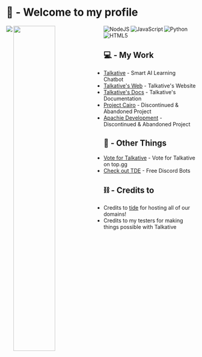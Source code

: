 # :wave: - Welcome to my profile

<img align="left" src="https://github-readme-stats.vercel.app/api?username=nateethegreat&show_icons=true&theme=radical" />

<img align="left" width="47%" src="https://github-readme-stats.vercel.app/api/top-langs/?username=anuraghazra&layout=compact" />

<img alt="NodeJS" align="left" src="https://img.shields.io/badge/node.js-6DA55F?style=for-the-badge&logo=node.js&logoColor=white" />
<img alt="JavaScript" align="left" src="https://img.shields.io/badge/javascript-%23323330.svg?style=for-the-badge&logo=javascript&logoColor=%23F7DF1E" />
<img alt="Python" align="left" src="https://img.shields.io/badge/python-3670A0?style=for-the-badge&logo=python&logoColor=ffdd54" />
<img alt="HTML5" src="https://img.shields.io/badge/html5-%23E34F26.svg?style=for-the-badge&logo=html5&logoColor=white" />

## :computer: - My Work
- [Talkative](https://dsc.gg/tk-bot) - Smart AI Learning Chatbot
- [Talkative's Web](https://tk.tideter.de/) - Talkative's Website
- [Talkative's Docs](https://tkdocs.tideter.de/) - Talkative's Documentation
- [Project Cairo](https://dsc.gg/cairo-bot) - Discontinued & Abandoned Project
- [Apachie Development](https://www.blank.org/) - Discontinued & Abandoned Project

## 🤔 - Other Things
- [Vote for Talkative](https://tinyurl.com/tk-vote) - Vote for Talkative on top.gg
- [Check out TDE](https://discord.com/invite/FbMQVvHdCV) - Free Discord Bots

## ⛓️ - Credits to
- Credits to [tide](https://tideter.de/) for hosting all of our domains!
- Credits to my testers for making things possible with Talkative
